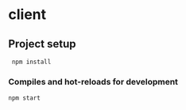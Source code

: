 # client

## Project setup
```
 npm install
```

### Compiles and hot-reloads for development
```
npm start
```